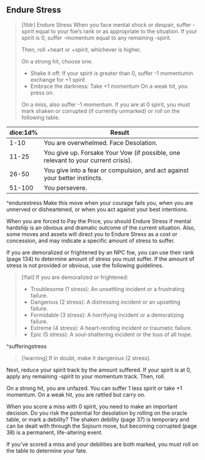 ## Endure Stress
>[!tldr] Endure Stress
>When you face mental shock or despair, suffer -spirit equal to your foe’s rank or as appropriate to the situation. If your spirit is 0, suffer -momentum equal to any remaining -spirit.
>
>Then, roll +heart or +spirit, whichever is higher. 
>
>On a strong hit, choose one.
>- Shake it off: If your spirit is greater than 0, suffer -1 momentumin exchange for +1 spirit
>- Embrace the darkness: Take +1 momentum On a weak hit, you press on.
>
>On a miss, also suffer -1 momentum. If you are at 0 spirit, you must mark shaken or corrupted (if currently unmarked) or roll on the following table.

| dice:1d% | Result                                                                            |
| -------- | --------------------------------------------------------------------------------- |
| 1-10     | You are overwhelmed. Face Desolation.                                             |
| 11-25    | You give up. Forsake Your Vow (if possible, one relevant to your current crisis). |
| 26-50    | You give into a fear or compulsion, and act against your better instincts.        |
| 51-100   | You persevere.                                                                    |

^endurestress
Make this move when your courage fails you, when you are unnerved or disheartened, or when you act against your best intentions.

When you are forced to Pay the Price, you should Endure Stress if mental hardship is an obvious and dramatic outcome of the current situation. Also, some moves and assets will direct you to Endure Stress as a cost or concession, and may indicate a specific amount of stress to suffer.

If you are demoralized or frightened by an NPC foe, you can use their rank (page 134) to determine amount of stress you must suffer. If the amount of stress is not provided or obvious, use the following guidelines.
>[!fail] If you are demoralized or frightened:
>- Troublesome (1 stress): An unsettling incident or a frustrating failure.
>- Dangerous (2 stress): A distressing incident or an upsetting failure.
>- Formidable (3 stress): A horrifying incident or a demoralizing failure.
>- Extreme (4 stress): A heart-rending incident or traumatic failure.
>- Epic (5 stress): A soul-shattering incident or the loss of all hope.

^sufferingstress

>[!warning] If in doubt, make it dangerous (2 stress).

Next, reduce your spirit track by the amount suffered. If your spirit is at 0, apply any remaining -spirit to your momentum track. Then, roll.

On a strong hit, you are unfazed. You can suffer 1 less spirit or take +1 momentum. On a weak hit, you are rattled but carry on.

When you score a miss with 0 spirit, you need to make an important decision. Do you risk the potential for desolation by rolling on the oracle table, or mark a debility? The shaken debility (page 37) is temporary and can be dealt with through the Sojourn move, but becoming corrupted (page 38) is a permanent, life-altering event.

If you’ve scored a miss and your debilities are both marked, you must roll on the table to determine your fate.
